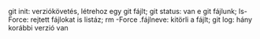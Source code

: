 git init: verziókövetés, létrehoz egy git fájlt;
git status: van e git fájlunk;
ls- Force: rejtett fájlokat is listáz;
rm -Force .fájlneve: kitörli a fájlt;
git log: hány korábbi verzió van